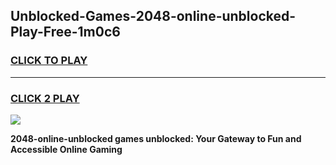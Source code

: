 
## Unblocked-Games-2048-online-unblocked-Play-Free-1m0c6
<h3>
<a href="https://premium76.site?title=2048-online-unblocked&ref=18A1">CLICK TO PLAY</a></h3>
<hr>

<h3>
<a href="https://premium76.site?title=2048-online-unblocked&ref=18A1">CLICK 2 PLAY</a>
  
</h3>

<a href="https://premium76.site?title=2048-online-unblocked&ref=18A1"><img src="https://clearcache.store/games.png"></a>


**2048-online-unblocked games unblocked: Your Gateway to Fun and Accessible Online Gaming**
